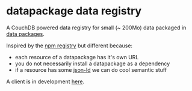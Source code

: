 datapackage data registry
=========================

A CouchDB powered data registry for small (~ 200Mo) data packaged in
[data packages](http://dataprotocols.org/data-packages/).

Inspired by the [npm registry](https://github.com/isaacs/npmjs.org)
but different because:

- each resource of a datapackage has it's own URL
- you do not necessarily install a datapackage as a dependency
- if a resource has some [json-ld](http://json-ld.org/) we can do cool semantic stuff

A client is in development [here](https://github.com/standard-analytics/dpm-stan).
